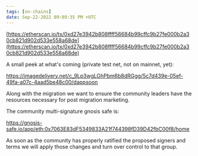 ```yaml
---
tags: [on-chains]
date: Sep-22-2022 09:09:35 PM +UTC
---
```


[https://etherscan.io/tx/0xd27e3942b808ffff56684b99cffc9b27fe000b2a30cb821d902d533e558a68de](https://etherscan.io/tx/0xd27e3942b808ffff56684b99cffc9b27fe000b2a30cb821d902d533e558a68de)

A small peek at what's coming (private test net, not on mainnet, yet):

https://imagedelivery.net/c_9Lp3wgLGhPbm6b8dRGgg/5c7d439e-05ef-49fa-a07c-4aad5be48c00/dappsoon

Along with the migration we want to ensure the community leaders have the resources necessary for post migration marketing.

The community multi-signature gnosis safe is:

https://gnosis-safe.io/app/eth:0x7063E83dF5349833A21f744398fD39D42fbC00f8/home

As soon as the community has properly ratified the proposed signers and terms we will apply those changes and turn over control to that group.
